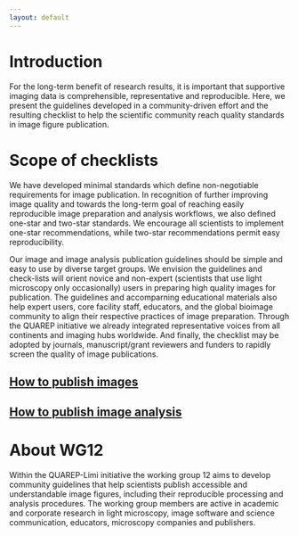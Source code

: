 ```yaml
---
layout: default
---
```


# Introduction

For the long-term benefit of research results, it is important that supportive imaging data is comprehensible, representative and reproducible. Here, we present the guidelines developed in a community-driven effort and the resulting checklist to help the scientific community reach quality standards in image figure publication.

# Scope of checklists

We have developed minimal standards which define non-negotiable requirements for image publication. In recognition of further improving image quality and towards the long-term goal of reaching easily reproducible image preparation and analysis workflows, we also defined one-star and two-star standards. We encourage all scientists to implement one-star recommendations, while two-star recommendations permit easy reproducibility.

Our image and image analysis publication guidelines should be simple and easy to use by diverse target groups. We envision the guidelines and check-lists will orient novice and non-expert (scientists that use light microscopy only occasionally) users in preparing high quality images for publication. The guidelines and accomparning educational materials also help expert users, core facility staff, educators, and the global bioimage community to align their respective practices of image preparation. Through the QUAREP initiative we already integrated representative voices from all continents and imaging hubs worldwide. And finally, the checklist may be adopted by journals, manuscript/grant reviewers and funders to rapidly screen the quality of image publications.

## [How to publish images](./publish_images)

## [How to publish image analysis](./publish_analysis)

# About WG12

Within the QUAREP-Limi initiative the working group 12 aims to develop community guidelines that help scientists publish accessible and understandable image figures, including their reproducible processing and analysis procedures. The working group members are active in academic and corporate research in light microscopy, image software and science communication, educators, microscopy companies and publishers.
